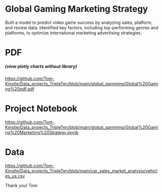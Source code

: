 # Global Gaming Marketing Strategy

Built a model to predict video game success by analyzing sales, platform, and review data. Identified key factors, including top-performing genres and platforms, to optimize international marketing advertising strategies. 

# PDF
##### (view plotly charts without library)
https://github.com/Tom-Kinstle/Data_projects_TripleTen/blob/main/global_gamming/Global%20Gaming%20pdf.pdf

# Project Notebook 
https://github.com/Tom-Kinstle/Data_projects_TripleTen/blob/main/global_gamming/Global%20Gaming%20Marketing%20Strategy.ipynb

# Data

https://github.com/Tom-Kinstle/Data_projects_TripleTen/blob/main/car_sales_market_analysis/vehicles_us.csv

Thank you! Tom

